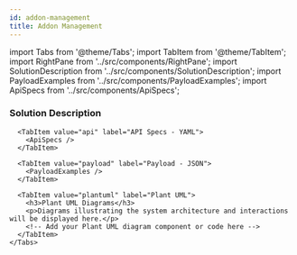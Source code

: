 ```yaml
---
id: addon-management
title: Addon Management
---
```



import Tabs from '@theme/Tabs';
import TabItem from '@theme/TabItem';
import RightPane from '../src/components/RightPane'; 
import SolutionDescription from '../src/components/SolutionDescription';
import PayloadExamples from '../src/components/PayloadExamples';
import ApiSpecs from '../src/components/ApiSpecs';

<div className="container">
  <div className="tabs-pane">
    <Tabs>
      <TabItem value="description" label="Solution Description" default>
        <h3>Solution Description</h3>
        <SolutionDescription 
          initialText={`To display the Addons.`} 
        />
      </TabItem>

      <TabItem value="api" label="API Specs - YAML">
        <ApiSpecs /> 
      </TabItem>

      <TabItem value="payload" label="Payload - JSON">
        <PayloadExamples />  
      </TabItem>

      <TabItem value="plantuml" label="Plant UML">
        <h3>Plant UML Diagrams</h3>
        <p>Diagrams illustrating the system architecture and interactions will be displayed here.</p>
        <!-- Add your Plant UML diagram component or code here -->
      </TabItem>
    </Tabs>
  </div>
</div>
